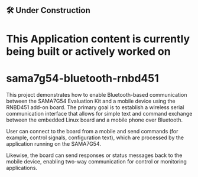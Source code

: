 ## 🛠️ Under Construction
# This Application content is currently being built or actively worked on

# sama7g54-bluetooth-rnbd451
This project demonstrates how to enable Bluetooth-based communication between the SAMA7G54 Evaluation Kit and a mobile device using the RNBD451 add-on board. The primary goal is to establish a wireless serial communication interface that allows for simple text and command exchange between the embedded Linux board and a mobile phone over Bluetooth.

 User can connect to the board from a mobile and send commands (for example, control signals, configuration text), which are processed by the application running on the SAMA7G54.

Likewise, the board can send responses or status messages back to the mobile device, enabling two-way communication for control or monitoring applications.
